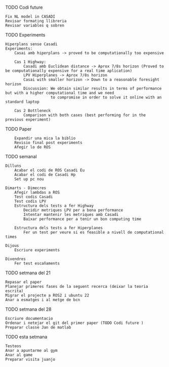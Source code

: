 TODO Codi future 

    Fix NL model in CASADI 
    Revisar formating llibreria
    Revisar variables q sobren 

TODO Experiments 

    Hiperplans sense Casadi
    Experiments: 
        Casai amb hiperplans -> proved to be computationally too expensive
        
        Cas 1 Highway: 
            Casadi amb Euclidean distance -> Aprox 7/8s horizon (Proved to be computationally expensive for a real time aplication)
            LPV Hiperplanes -> Aprox 7/8s horizon 
            Casai with smaller horizon -> Down to a reasonable foresight horizon
            Discussion: We obtain similar results in terms of performance but with a higher computational time and we need
                        to compromise in order to solve it online with an standard laptop

        Cas 2 Bottleneck
            Comparison with both cases (best performing for in the previous experiment)

TODO Paper 

        Expandir una mica la biblio 
        Revisio final post experiments
        Afegir lo de ROS

TODO semanal 

    Dilluns 
        Acabar el codi de ROS Casadi Eu 
        Acabar el codi de Casadi Hp
        Set up pc nou

    Dimarts - Dimecres 
        Afegir lambdas a ROS 
        Test codis Casadi 
        Test codis LPV 
        Estructura dels tests a fer Highway 
            Decidir metriques LPV per a bona performance 
            Intentar mantenir les metriques amb Casadi 
            Baixar performance per a tenir un bon computing time 

        Estructura dels tests a fer Hiperplanes 
            Fer un test per veure si es feasible a nivell de computational times

    Dijous 
        Escriure experiments 

    Divendres
        Fer test escañaments

TODO setmana del 21
    
    Repasar el paper 
    Planejar primeres fases de la seguent recerca (deixar la teoria escrita)
    Migrar el projecte a ROS2 i ubuntu 22
    Anar a esmatges i al metge de bcn 

TODO setmana del 28
    
    Escriure documentacio
    Ordenar i netejar el git del primer paper (TODO Codi future )
    Preparar classe Jan de matlab

TODO esta setmana 

    Testeos 
    Anar a apuntarme al gym 
    Anar al game 
    Preparar visita juanjo  
    